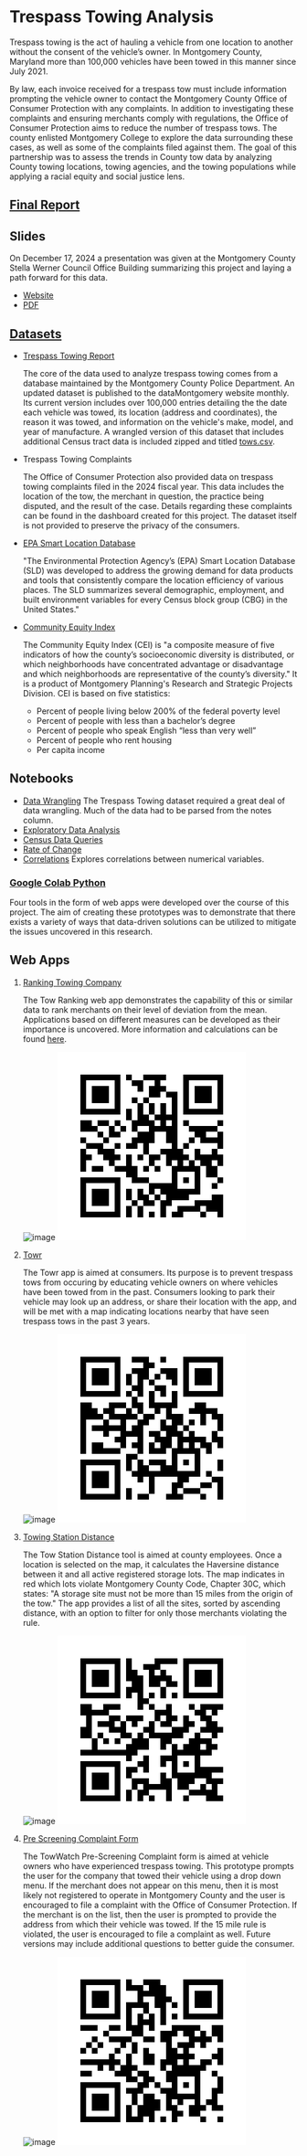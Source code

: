 # Trespass Towing Analysis

Trespass towing is the act of hauling a vehicle from one location to another without the consent of the vehicle’s owner. In Montgomery County, Maryland more than 100,000 vehicles have been towed in this manner since July 2021. 

By law, each invoice received for a trespass tow must include information prompting the vehicle owner to contact the Montgomery County Office of Consumer Protection with any complaints. In addition to investigating these complaints and ensuring merchants comply with regulations, the Office of Consumer Protection aims to reduce the number of trespass tows. The county enlisted Montgomery College to explore the data surrounding these cases, as well as some of the complaints filed against them. The goal of this partnership was to assess the trends in County tow data by analyzing County towing locations, towing agencies, and the towing populations while applying a racial equity and social justice lens.

## [Final Report](Towing_Analysis_Final_Report.pdf)
## Slides
On December 17, 2024 a presentation was given at the Montgomery County Stella Werner Council Office Building summarizing this project and laying a path forward for this data.
   - [Website](https://a1-3x.github.io/tow_analysis/)
   - [PDF](Tow_Slides_Final.pdf)
## [Datasets](datasetinfo.md)
   - [Trespass Towing Report](https://data.montgomerycountymd.gov/Consumer-Housing/Trespass-Towing-Report/i6vn-3s6e/about_data)

     The core of the data used to analyze trespass towing comes from a database maintained by the Montgomery County Police Department. An updated dataset is published to the dataMontgomery website monthly. Its current version includes over 100,000 entries detailing the the date each vehicle was towed, its location (address and coordinates), the reason it was towed, and information on the vehicle's make, model, and year of manufacture. A wrangled version of this dataset that includes additional Census tract data is included zipped and titled [tows.csv](tows.zip).
     
   - Trespass Towing Complaints

     The Office of Consumer Protection also provided data on trespass towing complaints filed in the 2024 fiscal year. This data includes the location of the tow, the merchant in question, the practice being disputed, and the result of the case. Details regarding these complaints can be found in the dashboard created for this project. The dataset itself is not provided to preserve the privacy of the consumers.

   - [EPA Smart Location Database](https://www.epa.gov/smartgrowth/smart-location-mapping)

     "The Environmental Protection Agency’s (EPA) Smart Location Database (SLD) was developed to address the growing demand for data products and tools that consistently compare the location efficiency of various places. The SLD summarizes several demographic, employment, and built environment variables for every Census block group (CBG) in the United States."

   - [Community Equity Index](https://montgomeryplanning.org/planning/equity-agenda-for-planning/community-equity-index-analysis/)

     The Community Equity Index (CEI) is "a composite measure of five indicators of how the county’s socioeconomic diversity is distributed, or which neighborhoods have concentrated advantage or disadvantage and which neighborhoods are representative of the county’s diversity." It is a product of Montgomery Planning's Research and Strategic Projects Division. CEI is based on five statistics:
      -   Percent of people living below 200% of the federal poverty level
      -   Percent of people with less than a bachelor’s degree
      -   Percent of people who speak English “less than very well”
      -   Percent of people who rent housing
      -   Per capita income
  
## Notebooks
   - [Data Wrangling](notebooks/tresspass_towing_wrangle.ipynb)
        The Trespass Towing dataset required a great deal of data wrangling. Much of the data had to be parsed from the notes column.
   - [Exploratory Data Analysis](notebooks/tresspass_towing_EDA.ipynb)
   - [Census Data Queries](notebooks/analyzing_census_data.ipynb)
   - [Rate of Change](notebooks/Towing_Rate_of_Change.ipynb)
   - [Correlations](notebooks/Towing_Correlations.ipynb)
        Explores correlations between numerical variables.
     
### [Google Colab Python](googlecolab.md)

Four tools in the form of web apps were developed over the course of this project. The aim of creating these prototypes was to demonstrate that there exists a variety of ways that data-driven solutions can be utilized to mitigate the issues uncovered in this research. 

## Web Apps
1. [Ranking Towing Company](https://towrank.netlify.app)

   The Tow Ranking web app demonstrates the capability of this or similar data to rank merchants on their level of deviation from the mean. Applications based on different measures can be developed as their importance is uncovered. More information and calculations can be found [here](ranking-app.md).

   ![image](https://github.com/user-attachments/assets/d58ace4d-0473-408a-8ba0-d4f3b8c3250f)
   ![image](qrs/montgomery_county_towing_rankings_qr.png)


3. [Towr](https://towr.netlify.app)

   The Towr app is aimed at consumers. Its purpose is to prevent trespass tows from occuring by educating vehicle owners on where vehicles have been towed from in the past. Consumers looking to park their vehicle may look up an address, or share their location with the app, and will be met with a map indicating locations nearby that have seen trespass tows in the past 3 years.

   ![image](https://github.com/user-attachments/assets/9da2a43b-0322-4fe3-af01-1fcc8c6c3a15)
   ![image](qrs/tow_heatmap_qr.png)



4. [Towing Station Distance](https://towdist.vercel.app)

   The Tow Station Distance tool is aimed at county employees. Once a location is selected on the map, it calculates the Haversine distance between it and all active registered storage lots. The map indicates in red which lots violate Montgomery County Code, Chapter 30C, which states: "A storage site must not be more than 15 miles from the origin of the tow." The app provides a list of all the sites, sorted by ascending distance, with an option to filter for only those merchants violating the rule.

   ![image](https://github.com/user-attachments/assets/901dceb7-1c91-4f1e-bb9a-ecec0358efd2)
   ![image](qrs/montgomery_county_towing_distance_calculator_qr.png)




7. [Pre Screening Complaint Form](https://towwatch.vercel.app )

   The TowWatch Pre-Screening Complaint form is aimed at vehicle owners who have experienced trespass towing. This prototype prompts the user for the company that towed their vehicle using a drop down menu. If the merchant does not appear on this menu, then it is most likely not registered to operate in Montgomery County and the user is encouraged to file a complaint with the Office of Consumer Protection. If the merchant is on the list, then the user is prompted to provide the address from which their vehicle was towed. If the 15 mile rule is violated, the user is encouraged to file a complaint as well. Future versions may include additional questions to better guide the consumer.

   ![image](https://github.com/user-attachments/assets/a3f72ce9-59c4-450f-8086-25955fdc45a2)
   ![image](qrs/prescreening_complaint_qr.png)





